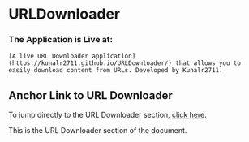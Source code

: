 # URLDownloader

### The Application is Live at:
    [A live URL Downloader application](https://kunalr2711.github.io/URLDownloader/) that allows you to easily download content from URLs. Developed by Kunalr2711.

## Anchor Link to URL Downloader
To jump directly to the URL Downloader section, [click here](https://kunalr2711.github.io/URLDownloader/#section-name).

<a name="section-name"></a>

This is the URL Downloader section of the document.

